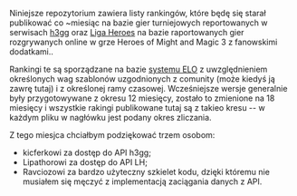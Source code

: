 Niniejsze repozytorium zawiera listy rankingów, które będę się starał publikować co ~miesiąc na bazie gier turniejowych reportowanych w serwisach [h3gg](https://www.h3.gg/) oraz [Liga Heroes](https://liga-heroes.pl/) na bazie raportowanych gier rozgrywanych online w grze Heroes of Might and Magic 3 z fanowskimi dodatkami..

Rankingi te są sporządzane na bazie [systemu ELO](https://en.wikipedia.org/wiki/Elo_rating_system#Mathematical_details) z uwzględnieniem określonych wag szablonów uzgodnionych z comunity (może kiedyś ją zawrę tutaj) i z określonej ramy czasowej. Wcześniejsze wersje generalnie były przygotowywane z okresu 12 miesięcy, zostało to zmienione na 18 miesięcy i wszystkie rakingi publikowane tutaj są z takieo kresu -- w każdym pliku w nagłówku jest podany okres zliczania.

Z tego miesjca chciałbym podziękować trzem osobom:
- kicferkowi za dostęp do API h3gg;
- Lipathorowi za dostęp do API LH;
- Ravciozowi za bardzo użyteczny szkielet kodu, dzięki któremu nie musiałem się męczyć z implementacją zaciągania danych z API.